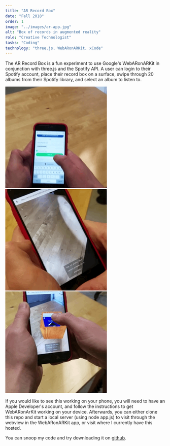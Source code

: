 ```yaml
---
title: "AR Record Box"
date: "Fall 2018"
order: 1
image: "../images/ar-app.jpg"
alt: "Box of records in augmented reality"
role: "Creative Technologist"
tasks: "Coding"
technology: "three.js, WebARonARKit, xCode"
---
```


The AR Record Box is a fun experiment to use Google's WebARonARKit in conjunction with three.js and the Spotify API. A user can login to their Spotify account, place their record box on a surface, swipe through 20 albums from their Spotify library, and select an album to listen to.

![Login to Spotify](images/login.gif)
![Select an album](images/select-album.gif)
![Listen to music](images/play-record.gif)

If you would like to see this working on your phone, you will need to have an Apple Developer's account, and follow the instructions to get WebARonArKit working on your device. Afterwards, you can either clone this repo and start a local server (using node app.js) to visit through the webview in the WebARonARKit app, or visit where I currently have this hosted.



You can snoop my code and try downloading it on <a href="https://github.com/saxani/ar-record-box">github</a>.
<br />
